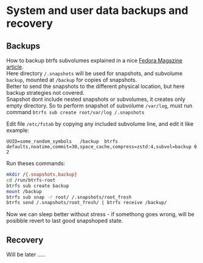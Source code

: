 # System and user data backups and recovery
## Backups

How to backup btrfs subvolumes explained in a nice [Fedora Magazine article](https://fedoramagazine.org/btrfs-snapshots-backup-incremental/).  
Here directory `/.snapshots` will be used for snapshots, and subvolume `backup`, mounted at `/backup` for copies of snapshots.  
Better to send the snapshots to the different physical location, but here backup strategies not covered.  
Snapshot dont include nested snapshots or subvolumes, it creates only empty directory.
So to perform snapshot of subvolume `/var/log`, must run command `btrfs sub create root/var/log /.snapshots` 

Edit file  `/etc/fstab` by copying any included subvolume line, and edit it like example:
```properties
UUID=some_random_symbols   /backup  btrfs defaults,noatime,commit=30,space_cache,compress=zstd:4,subvol=backup 0 2
```
Run theses commands:
```bash
mkdir /{.snapshots,backup}
cd /run/btrfs-root
btrfs sub create backup
mount /backup
btrfs sub snap -r root/ /.snapshots/root_fresh
btrfs send /.snapshots/root_fresh/ | btrfs receive /backup/
```
Now we can sleep better without stress - if somethong goes wrong, will be posibble revert to last good snapshoped state.

## Recovery
Will be later .....
